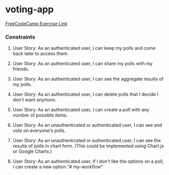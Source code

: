 # voting-app

[FreeCodeCamp Exercise Link](https://www.freecodecamp.com/challenges/build-a-voting-app)

### Constraints

1. User Story: As an authenticated user, I can keep my polls and come back later to access them.

2. User Story: As an authenticated user, I can share my polls with my friends.

3. User Story: As an authenticated user, I can see the aggregate results of my polls.

4. User Story: As an authenticated user, I can delete polls that I decide I don't want anymore.

5. User Story: As an authenticated user, I can create a poll with any number of possible items.

6. User Story: As an unauthenticated or authenticated user, I can see and vote on everyone's polls.

7. User Story: As an unauthenticated or authenticated user, I can see the results of polls in chart form. (This could be implemented using Chart.js or Google Charts.)

8. User Story: As an authenticated user, if I don't like the options on a poll, I can create a new option."# my-workflow" 
